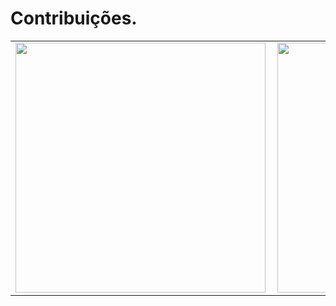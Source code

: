 # Contribuições.
<center>
<table>
  <tr>
      <td><img width="400px" align="left" src="https://github-readme-stats.vercel.app/apiusername=BrunaDanielle&show_icons=true&theme=radical&layout=compact" /></td>
      <td><img width="400px" align="left" src="https://github-readme-stats.vercel.app/api/top-langs/?username=BrunaDanielle&show_icons=true&theme=radical&layout=compact" /></td>
  </tr>  
</table>
</center>

<!--
**BrunaDanielle/BrunaDanielle** is a ✨ _special_ ✨ repository because its `README.md` (this file) appears on your GitHub profile.

Here are some ideas to get you started:

- 🔭 I’m currently working on ...
- 🌱 I’m currently learning ...
- 👯 I’m looking to collaborate on ...
- 🤔 I’m looking for help with ...
- 💬 Ask me about ...
- 📫 How to reach me: ...
- 😄 Pronouns: ...
- ⚡ Fun fact: ...
-->
